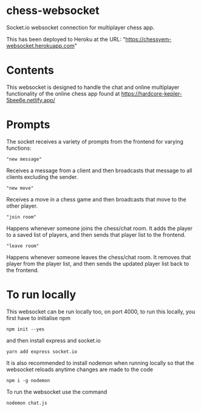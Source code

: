# chess-websocket
Socket.io websocket connection for multiplayer chess app.

This has been deployed to Heroku at the URL: "https://chessyem-websocket.herokuapp.com"

# Contents
This websocket is designed to handle the chat and online multiplayer functionality of the online chess app found at https://hardcore-kepler-5bee6e.netlify.app/

# Prompts
The socket receives a variety of prompts from the frontend for varying functions:
```
"new message"
```
Receives a message from a client and then broadcasts that message to all clients excluding the sender.
```
"new move"
```
Receives a move in a chess game and then broadcasts that move to the other player.
```
"join room"
```
Happens whenever someone joins the chess/chat room. It adds the player to a saved list of players, and then sends that player list to the frontend.
```
"leave room"
```
Happens whenever someone leaves the chess/chat room. It removes that player from the player list, and then sends the updated player list back to the frontend.


# To run locally
This websocket can be run locally too, on port 4000, to run this locally, you first have to initialise npm
```
npm init --yes
```
and then install express and socket.io
```
yarn add express socket.io
```
It is also recommended to install nodemon when running locally so that the websocket reloads anytime changes are made to the code
```
npm i -g nodemon
```

To run the websocket use the command 
```
nodemon chat.js
```



